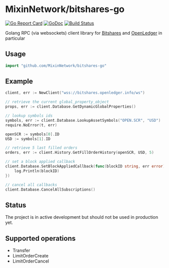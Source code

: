 # MixinNetwork/bitshares-go
[![Go Report Card](https://goreportcard.com/badge/github.com/MixinNetwork/bitshares-go)](https://goreportcard.com/report/github.com/MixinNetwork/bitshares-go)
[![GoDoc](https://godoc.org/github.com/MixinNetwork/bitshares-go?status.svg)](https://godoc.org/github.com/MixinNetwork/bitshares-go)
[![Build Status](https://travis-ci.org/MixinNetwork/bitshares-go.svg?branch=master)](https://travis-ci.org/MixinNetwork/bitshares-go)


Golang RPC (via websockets) client library for [Bitshares](https://bitshares.org/) and [OpenLedger](https://openledger.io) in particular

## Usage

```go
import "github.com/MixinNetwork/bitshares-go"
```

## Example
```go
client, err := NewClient("wss://bitshares.openledger.info/ws")

// retrieve the current global_property_object
props, err := client.Database.GetDynamicGlobalProperties()

// lookup symbols ids
symbols, err := client.Database.LookupAssetSymbols("OPEN.SCR", "USD")
require.NoError(t, err)

openSCR := symbols[0].ID
USD := symbols[1].ID

// retrieve 5 last filled orders
orders, err := client.History.GetFillOrderHistory(openSCR, USD, 5)

// set a block applied callback
client.Database.SetBlockAppliedCallback(func(blockID string, err error) {
    log.Println(blockID)
})

// cancel all callbacks
client.Database.CancelAllSubscriptions()

```
## Status
The project is in active development but should not be used in production yet.

## Supported operations
 - Transfer
 - LimitOrderCreate
 - LimitOrderCancel

